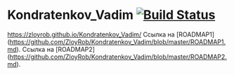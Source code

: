 
# Kondratenkov_Vadim      [![Build Status](https://travis-ci.org/ZloyRob/Kondratenkov_Vadim.svg?branch=master)](https://travis-ci.org/ZloyRob/Kondratenkov_Vadim)
https://zloyrob.github.io/Kondratenkov_Vadim/
Ссылка на [ROADMAP1] (https://github.com/ZloyRob/Kondratenkov_Vadim/blob/master/ROADMAP1.md).
Ссылка на [ROADMAP2] (https://github.com/ZloyRob/Kondratenkov_Vadim/blob/master/ROADMAP2.md).
